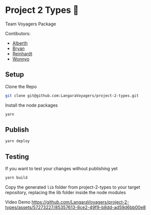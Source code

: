 # Project 2 Types 🚀
Team Voyagers Package

Contibutors:
- [Alberth](https://github.com/ALFAROSO)
- [Bryan](https://github.com/BryanCaldeira)
- [Reinhardt](https://github.com/ReinhardtBotha)
- [Wonnyo](https://github.com/whamester)

## Setup

Clone the Repo
```bash
git clone git@github.com:LangaraVoyagers/project-2-types.git
```

Install the node packages
```bash
yarn
```

## Publish
```bash
yarn deploy
```

## Testing
If you want to test your changes without publishing yet

```bash
yarn build
```

Copy the generated `lib` folder from project-2-types to your target repository, replacing the lib folder inside the node modules

Video Demo
https://github.com/LangaraVoyagers/project-2-types/assets/57273227/85357613-8ce2-49f9-b8dd-ad59d6bb00e8


